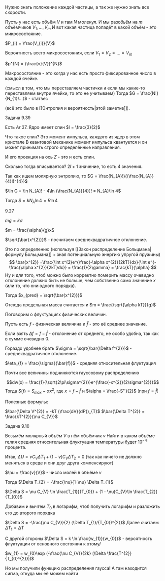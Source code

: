 Нужно знать положение каждой частицы, а так же нужно знать все скорости.

Пусть у нас есть объём $V$ и там $N$ молекул. И мы разобьём на $m$ объёмчиков $V_{1}, ..., V_{m}$
И вот какая частица попадёт в какой объём - это микросостояние.

$P_{i} = \frac{V_{i}}{V}$

Вероятность всего микросостояния, если $V_{1} = V_{2} = ... = V_{m}$

$p^{N} = (\frac{v}{V})^{N}$

Макросостояние - это когда у нас есть просто фиксированное число в каждой ячейке.

(смысл в том, что мы переставляем частички и если мы какие-то переставляем внутри ячейки, то это не учитываем)
Тогда $G = \frac{N!}{N_{1}!...}$ - статвес

(всё это было в [[Энтропия и вероятность|этой заметке]]).

Задача $9.39$

Есть $Ar$ 37. Ядро имеет спин $I = \frac{3}{2}$

Что такое спин? Это момент импульса, каждого из ядер в этом кристале
В квантовой механике момент импульса квантуется и он может принимать строго определённые направления.

И его проекция на ось $Z$ - это и есть спин.

Сколько тогда вписывается? $2I + 1$ значение, то есть 4 значения.

Так как ищем молярную энтропию, то $G = \frac{N_{A}!}{(\frac{N_{A}}{4}!)^{4}}$

$\ln G = \ln N_{A}! - 4\ln (\frac{N_{A}}{4})! = N_{A}\ln 4$

Тогда $S = kN_{A}\ln 4 = R \ln 4$

$9.27$

$mg = k\alpha$

$m = \frac{\alpha}{g}x$

$\sqrt{\bar{x^{2}}}$ - посчитаем среднеквадратичное отклонение.

Это по определению (используя [[Закон распределение Больцмана|формулу Больцмана]] + зная потенциальную энергию упругой пружины)
$$
\bar{x^{2}} =\frac{\int x^{2}e^{\frac{-\alpha x^{2}}{2kT}}dx}{\int e^{-\frac{\alpha x^{2}}{2kT}dx}} = \frac{1}{2\gamma} = \frac{kT}{\alpha}
$$
Ну и для того, чтоб можно было корректно померить массу очевидно отклонение должно быть не больше, чем собственно само значение $x$ (или то, что они одного порядка).

Тогда $x_{pred} = \sqrt{\bar{x^{2}}}$

Отсюда предельная масса считается и $m = \frac{\sqrt{\alpha kT}}{g}$

Поговорим о флуктуациях физических величин.

Пусть есть $f$ - физическая величина и $\bar{f}$ - это её среднее значение.

Если взять $\Delta f = f - \bar{f}$ - отклонение от среднего, не особо удобна, так как в сумме очевидно 0.

Гораздо удобнее брать $\sigma = \sqrt{\bar{\Delta f^{2}}}$ - среднеквадратичное отклонение.

$\eta_{f} = \frac{\sigma}{\bar{f}}$ - средняя относительная флуктуация

Почти все величины подчиняются гауссовому распределению

$$dw(x) = \frac{1}{\sqrt{2\pi\sigma^{2}}}e^{\frac{-x^{2}}{2\sigma^{2}}}$$
Тогда $S(f) = S_{max} - \alpha x^{2}$, где $x = f - \bar{f}$ и $\alpha = \frac{-S''}{2}$ (при $f = \bar{f}$)

Полезные формулы:

$\bar{\Delta V^{2}} = -kT (\frac{dV}{dP})_{T}$
$\bar{\Delta T^{2}} = \frac{kT^{2}}{\nu C_{V}}$

Задача 9.10

Возьмём молярный объём $V$ в нём объёмчик $v$ 
Найти в каком объёме гелия средняя относительная флуктуация температуры будет $10^{-4}$ процента.

Итак, $\Delta U = \nu C_{V}\Delta T_{1} + (1 - \nu)C_{V}\Delta T_{2} = 0$ (так как ничего не должно меняться в среде и они друг друга компенсируют)

$\nu = \frac{v}{V}$ - число молей в объёме $v$

Тогда $\Delta T_{2} = -\frac{\nu}{1-\nu} \Delta T_{1}$

$\Delta S = \nu C_{V} \ln \frac{T_{1}}{T_{0}} + (1 - \nu)C_{V}\ln \frac{T_{2}}{T_{0}}$

Добавим и вычтем $T_{0}$ в логарифм, чтоб получить логарифм и разложить его до второго порядка

$\Delta S = -\frac{\nu C_{V}}{2} (\Delta T_{1}/{T_{0})^{2}}$
Далее считаем $\Delta T_{1} = \Delta T$

С другой стороны $\Delta S = k \ln \frac{w_{1}}{w_{0}}$ - вероятность флуктуации от основного состояния к этому/

$w_{1} = w_{0}\exp (-\frac{\nu C_{V}}{2k} (\Delta \frac{T^{2}}{T_{0}^{2}}))$

Но мы получили функцию распределения гаусса! А там находится сигма, откуда мы её можем найти
